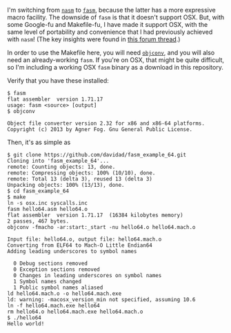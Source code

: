 I'm switching from [`nasm`](http://www.nasm.us/) to [`fasm`](http://flatassembler.net/), because the latter has
a more expressive macro facility. The downside of `fasm` is that it doesn't support OSX. But, with some Google-fu and Makefile-fu,
I have made it support OSX, with the same level of portability and convenience that I had previously achieved
with `nasm`! (The key insights were found in [this forum thread](http://board.flatassembler.net/topic.php?t=13413).)

In order to use the Makefile here, you will need [`objconv`](http://www.agner.org/optimize/#objconv), and you will also
need an already-working `fasm`. If you're on OSX, that might be quite difficult, so I'm including a working OSX
`fasm` binary as a download in this repository.

Verify that you have these installed:

    $ fasm
    flat assembler  version 1.71.17
    usage: fasm <source> [output]
    $ objconv
    
    Object file converter version 2.32 for x86 and x86-64 platforms.
    Copyright (c) 2013 by Agner Fog. Gnu General Public License.

Then, it's as simple as

```ShellSession
$ git clone https://github.com/davidad/fasm_example_64.git
Cloning into 'fasm_example_64'...
remote: Counting objects: 13, done.
remote: Compressing objects: 100% (10/10), done.
remote: Total 13 (delta 3), reused 13 (delta 3)
Unpacking objects: 100% (13/13), done.
$ cd fasm_example_64
$ make
ln -s osx.inc syscalls.inc
fasm hello64.asm hello64.o
flat assembler  version 1.71.17  (16384 kilobytes memory)
2 passes, 467 bytes.
objconv -fmacho -ar:start:_start -nu hello64.o hello64.mach.o

Input file: hello64.o, output file: hello64.mach.o
Converting from ELF64 to Mach-O Little Endian64
Adding leading underscores to symbol names

  0 Debug sections removed
  0 Exception sections removed
  0 Changes in leading underscores on symbol names
  1 Symbol names changed
  1 Public symbol names aliased
ld hello64.mach.o -o hello64.mach.exe
ld: warning: -macosx_version_min not specified, assuming 10.6
ln -f hello64.mach.exe hello64
rm hello64.o hello64.mach.exe hello64.mach.o
$ ./hello64
Hello world!
```
